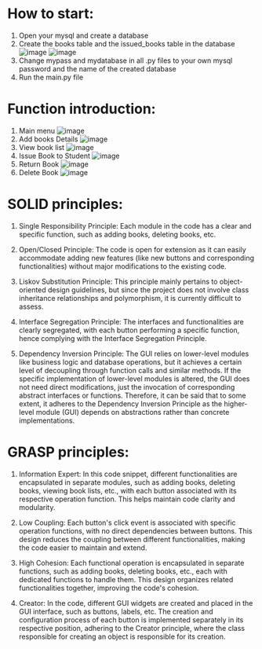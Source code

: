 # How to start: 
1. Open your mysql and create a database
2. Create the books table and the issued_books table in the database
![image](https://github.com/Polaris112027/BookMate/assets/113433202/76f6b3be-5aef-4779-8509-c3f8d1eac739)
![image](https://github.com/Polaris112027/BookMate/assets/113433202/484a84b9-6553-43d0-9b09-b7652f21de6a)
3. Change mypass and mydatabase in all .py files to your own mysql password and the name of the created database 
4. Run the main.py file
   
# Function introduction: 
1. Main menu
![image](https://github.com/Polaris112027/BookMate/assets/113433202/9082f268-d33d-4601-bb79-da62a47836a9)
2. Add books Details
![image](https://github.com/Polaris112027/BookMate/assets/113433202/546a9d80-0e53-4218-b491-02283cd60201)
3. View book list
![image](https://github.com/Polaris112027/BookMate/assets/113433202/e5df45f7-be90-49ab-94f5-30fffa3d1530)
4. Issue Book to Student
![image](https://github.com/Polaris112027/BookMate/assets/113433202/734f976d-a630-469c-8f36-8cd2e0b30b7c)
5. Return Book
![image](https://github.com/Polaris112027/BookMate/assets/113433202/1a43cb3e-abc1-47f8-b73f-ecff65fdd63d)
6. Delete Book
![image](https://github.com/Polaris112027/BookMate/assets/113433202/ad9c3fa2-74d9-4875-a13d-ba685725c594)

# SOLID principles:

1. Single Responsibility Principle: Each module in the code has a clear and specific function, such as adding books, deleting books, etc.

2. Open/Closed Principle: The code is open for extension as it can easily accommodate adding new features (like new buttons and corresponding functionalities) without major modifications to the existing code.

3. Liskov Substitution Principle: This principle mainly pertains to object-oriented design guidelines, but since the project does not involve class inheritance relationships and polymorphism, it is currently difficult to assess.

4. Interface Segregation Principle: The interfaces and functionalities are clearly segregated, with each button performing a specific function, hence complying with the Interface Segregation Principle.

5. Dependency Inversion Principle: The GUI relies on lower-level modules like business logic and database operations, but it achieves a certain level of decoupling through function calls and similar methods. If the specific implementation of lower-level modules is altered, the GUI does not need direct modifications, just the invocation of corresponding abstract interfaces or functions. Therefore, it can be said that to some extent, it adheres to the Dependency Inversion Principle as the higher-level module (GUI) depends on abstractions rather than concrete implementations.

# GRASP principles:

1. Information Expert: In this code snippet, different functionalities are encapsulated in separate modules, such as adding books, deleting books, viewing book lists, etc., with each button associated with its respective operation function. This helps maintain code clarity and modularity.

2. Low Coupling: Each button's click event is associated with specific operation functions, with no direct dependencies between buttons. This design reduces the coupling between different functionalities, making the code easier to maintain and extend.

3. High Cohesion: Each functional operation is encapsulated in separate functions, such as adding books, deleting books, etc., each with dedicated functions to handle them. This design organizes related functionalities together, improving the code's cohesion.

4. Creator: In the code, different GUI widgets are created and placed in the GUI interface, such as buttons, labels, etc. The creation and configuration process of each button is implemented separately in its respective position, adhering to the Creator principle, where the class responsible for creating an object is responsible for its creation.
